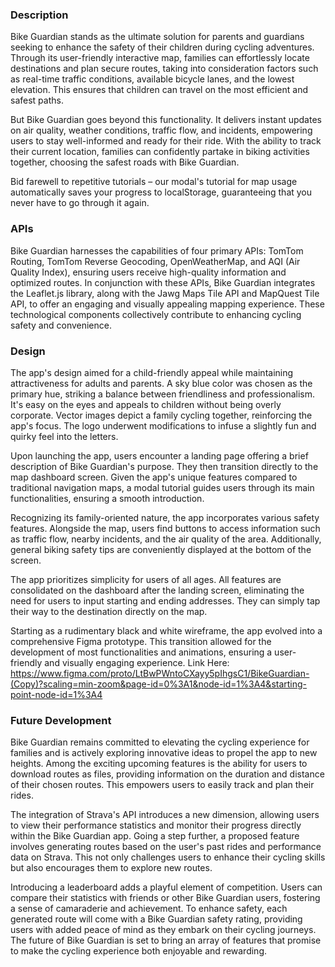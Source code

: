 ### Description

Bike Guardian stands as the ultimate solution for parents and guardians seeking to enhance the safety of their children during cycling adventures. Through its user-friendly interactive map, families can effortlessly locate destinations and plan secure routes, taking into consideration factors such as real-time traffic conditions, available bicycle lanes, and the lowest elevation. This ensures that children can travel on the most efficient and safest paths.

But Bike Guardian goes beyond this functionality. It delivers instant updates on air quality, weather conditions, traffic flow, and incidents, empowering users to stay well-informed and ready for their ride. With the ability to track their current location, families can confidently partake in biking activities together, choosing the safest roads with Bike Guardian.

Bid farewell to repetitive tutorials – our modal's tutorial for map usage automatically saves your progress to localStorage, guaranteeing that you never have to go through it again.

### APIs

Bike Guardian harnesses the capabilities of four primary APIs: TomTom Routing, TomTom Reverse Geocoding, OpenWeatherMap, and AQI (Air Quality Index), ensuring users receive high-quality information and optimized routes. In conjunction with these APIs, Bike Guardian integrates the Leaflet.js library, along with the Jawg Maps Tile API and MapQuest Tile API, to offer an engaging and visually appealing mapping experience. These technological components collectively contribute to enhancing cycling safety and convenience.

### Design

The app's design aimed for a child-friendly appeal while maintaining attractiveness for adults and parents. A sky blue color was chosen as the primary hue, striking a balance between friendliness and professionalism. It's easy on the eyes and appeals to children without being overly corporate. Vector images depict a family cycling together, reinforcing the app's focus. The logo underwent modifications to infuse a slightly fun and quirky feel into the letters.

Upon launching the app, users encounter a landing page offering a brief description of Bike Guardian's purpose. They then transition directly to the map dashboard screen. Given the app's unique features compared to traditional navigation maps, a modal tutorial guides users through its main functionalities, ensuring a smooth introduction.

Recognizing its family-oriented nature, the app incorporates various safety features. Alongside the map, users find buttons to access information such as traffic flow, nearby incidents, and the air quality of the area. Additionally, general biking safety tips are conveniently displayed at the bottom of the screen.

The app prioritizes simplicity for users of all ages. All features are consolidated on the dashboard after the landing screen, eliminating the need for users to input starting and ending addresses. They can simply tap their way to the destination directly on the map.

Starting as a rudimentary black and white wireframe, the app evolved into a comprehensive Figma prototype. This transition allowed for the development of most functionalities and animations, ensuring a user-friendly and visually engaging experience. Link Here: https://www.figma.com/proto/LtBwPWntoCXayy5pIhgsC1/BikeGuardian-(Copy)?scaling=min-zoom&page-id=0%3A1&node-id=1%3A4&starting-point-node-id=1%3A4

### Future Development


Bike Guardian remains committed to elevating the cycling experience for families and is actively exploring innovative ideas to propel the app to new heights. Among the exciting upcoming features is the ability for users to download routes as files, providing information on the duration and distance of their chosen routes. This empowers users to easily track and plan their rides.

The integration of Strava's API introduces a new dimension, allowing users to view their performance statistics and monitor their progress directly within the Bike Guardian app. Going a step further, a proposed feature involves generating routes based on the user's past rides and performance data on Strava. This not only challenges users to enhance their cycling skills but also encourages them to explore new routes.

Introducing a leaderboard adds a playful element of competition. Users can compare their statistics with friends or other Bike Guardian users, fostering a sense of camaraderie and achievement. To enhance safety, each generated route will come with a Bike Guardian safety rating, providing users with added peace of mind as they embark on their cycling journeys. The future of Bike Guardian is set to bring an array of features that promise to make the cycling experience both enjoyable and rewarding.
